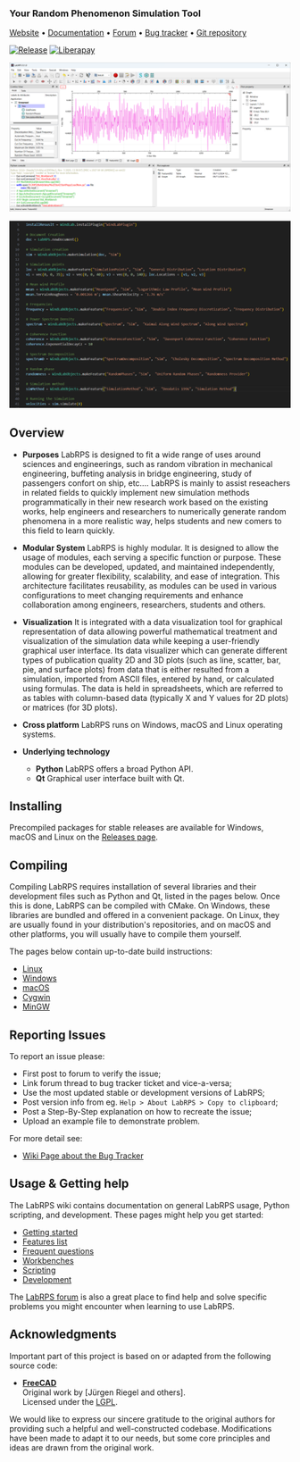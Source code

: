### Your Random Phenomenon Simulation Tool

[Website](https://www.labrps.com) • 
[Documentation](https://wiki.labrps.com) •
[Forum](https://labrps.com/boards) •
[Bug tracker](https://www.labrps.com/tracker/) •
[Git repository](https://github.com/LabRPS/LabRPS)


[![Release](https://img.shields.io/github/release/labrps/labrps.svg)](https://github.com/labrps/labrps/releases/latest) 
[![Liberapay](https://img.shields.io/liberapay/receives/LabRPS.svg?logo=liberapay)](https://liberapay.com/LabRPS)

![LabRPS with SeaLab actived](https://github.com/LabRPS/Images/blob/main/LabRPS_Screenshot_1.png?raw=true)

![LabRPS Scripting](https://github.com/LabRPS/Images/blob/main/LabRPS_Scripting_Wind_Simuation_Example.png?raw=true)

Overview
--------

* **Purposes**  LabRPS is designed to fit a wide range of uses around sciences and engineerings, such as random vibration in mechanical engineering, buffeting analysis in bridge engineering, study of passengers confort on ship, etc.... LabRPS is mainly to assist reseachers in related fields to quickly implement new simulation methods programmatically in their new research work based on the existing works, help engineers and researchers to numerically generate random phenomena in a more realistic way, helps students and new comers to this field to learn quickly. 

* **Modular System** LabRPS is highly modular. It is designed to allow the usage of modules, each serving a specific function or purpose. These modules can be developed, updated, and maintained independently, allowing for greater flexibility, scalability, and ease of integration. This architecture facilitates reusability, as modules can be used in various configurations to meet changing requirements and enhance collaboration among engineers, researchers, students and others.

* **Visualization** It is integrated with a data visualization tool for graphical representation of data allowing powerful mathematical treatment and visualization of the simulation data while keeping a user-friendly graphical user interface. Its data visualizer which can generate different types of publication quality 2D and 3D plots (such as line, scatter, bar, pie, and surface plots) from data that is either resulted from a simulation, imported from ASCII files, entered by hand, or calculated using formulas. The data is held in spreadsheets, which are referred to as tables with column-based data (typically X and Y values for 2D plots) or matrices (for 3D plots). 

* **Cross platform** LabRPS runs on Windows, macOS and Linux operating systems.

* **Underlying technology**
    * **Python** LabRPS offers a broad Python API.
    * **Qt** Graphical user interface built with Qt.

Installing
----------

Precompiled packages for stable releases are available for Windows, macOS and Linux on the
[Releases page](https://github.com/LabRPS/LabRPS/releases).

Compiling
---------

Compiling LabRPS requires installation of several libraries and their 
development files such as Python and Qt, listed in the 
pages below. Once this is done, LabRPS can be compiled with 
CMake. On Windows, these libraries are bundled and offered 
in a convenient package. On Linux, they are usually found 
in your distribution's repositories, and on macOS and other platforms, 
you will usually have to compile them yourself.

The pages below contain up-to-date build instructions:

- [Linux](https://wiki.labrps.com/Compile_on_Linux)
- [Windows](https://wiki.labrps.com/Compile_on_Windows)
- [macOS](https://wiki.labrps.com/Compile_on_MacOS)
- [Cygwin](https://wiki.labrps.com/Compile_on_Cygwin)
- [MinGW](https://wiki.labrps.com/Compile_on_MinGW)


Reporting Issues
---------

To report an issue please:
- First post to forum to verify the issue; 
- Link forum thread to bug tracker ticket and vice-a-versa; 
- Use the most updated stable or development versions of LabRPS; 
- Post version info from eg. `Help > About LabRPS > Copy to clipboard`; 
- Post a Step-By-Step explanation on how to recreate the issue; 
- Upload an example file to demonstrate problem. 

For more detail see:
- [Wiki Page about the Bug Tracker](https://wiki.labrps.com/Tracker)


Usage & Getting help
--------------------

The LabRPS wiki contains documentation on 
general LabRPS usage, Python scripting, and development. These 
pages might help you get started:

- [Getting started](https://wiki.labrps.com/Getting_started)
- [Features list](https://wiki.labrps.com/Feature_list)
- [Frequent questions](https://wiki.labrps.com/FAQ/en)
- [Workbenches](https://wiki.labrps.com/Workbenches)
- [Scripting](https://wiki.labrps.com/Power_users_hub)
- [Development](https://wiki.labrps.com/Developer_hub)

The [LabRPS forum](https://labrps.com/boards) is also a great place
to find help and solve specific problems you might encounter when
learning to use LabRPS.

Acknowledgments
---------------

Important part of this project is based on or adapted from the following source code:

- **[FreeCAD](https://github.com/FreeCAD/FreeCAD)**  
  Original work by [Jürgen Riegel and others].  
  Licensed under the [LGPL](http://en.wikipedia.org/wiki/LGPL).

We would like to express our sincere gratitude to the original authors for providing such a helpful and well-constructed codebase. Modifications have been made to adapt it to our needs, but some core principles and ideas are drawn from the original work.